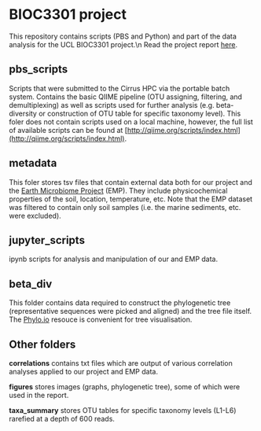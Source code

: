 # BIOC3301 project
This repository contains scripts (PBS and Python) and part of the data analysis for the UCL BIOC3301 project.\n
Read the project report [here](https://github.com/a-solovyev12/bioc3301_project/blob/master/report.pdf).

## pbs_scripts
Scripts that were submitted to the Cirrus HPC via the portable batch system. Contains the basic QIIME pipeline (OTU assigning, 
filtering, and demultiplexing) as well as scripts used for further analysis (e.g. beta-diversity or construction of OTU table for specific taxonomy level). This foler does not contain scripts used on a local machine, however, the full list of available scripts can be found at [http://qiime.org/scripts/index.html](http://qiime.org/scripts/index.html). 

## metadata 
This foler stores tsv files that contain external data both for our project and the [Earth Microbiome Project](http://www.earthmicrobiome.org/data-and-code/) (EMP). They include physicochemical properties of the soil, location, temperature, etc. Note that the EMP dataset was filtered to contain only soil samples (i.e. the marine sediments, etc. were excluded).

## jupyter_scripts 
ipynb scripts for  analysis and manipulation of our and EMP data.

## beta_div
This folder contains data required to construct the phylogenetic tree (representative sequences were picked and aligned) and
the tree file itself. The [Phylo.io](http://phylo.io/) resouce is convenient for tree visualisation. 

## Other folders 
**correlations** contains txt files which are output of various correlation analyses applied to our project and EMP data.

**figures** stores images (graphs, phylogenetic tree), some of which were used in the report.

**taxa_summary** stores OTU tables for specific taxonomy levels (L1-L6) rarefied at a depth of 600 reads. 
